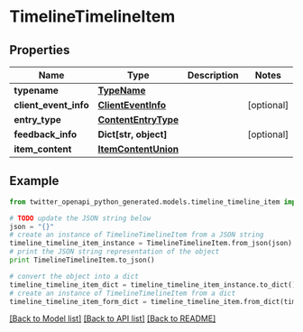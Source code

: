 # TimelineTimelineItem


## Properties
Name | Type | Description | Notes
------------ | ------------- | ------------- | -------------
**typename** | [**TypeName**](TypeName.md) |  | 
**client_event_info** | [**ClientEventInfo**](ClientEventInfo.md) |  | [optional] 
**entry_type** | [**ContentEntryType**](ContentEntryType.md) |  | 
**feedback_info** | **Dict[str, object]** |  | [optional] 
**item_content** | [**ItemContentUnion**](ItemContentUnion.md) |  | 

## Example

```python
from twitter_openapi_python_generated.models.timeline_timeline_item import TimelineTimelineItem

# TODO update the JSON string below
json = "{}"
# create an instance of TimelineTimelineItem from a JSON string
timeline_timeline_item_instance = TimelineTimelineItem.from_json(json)
# print the JSON string representation of the object
print TimelineTimelineItem.to_json()

# convert the object into a dict
timeline_timeline_item_dict = timeline_timeline_item_instance.to_dict()
# create an instance of TimelineTimelineItem from a dict
timeline_timeline_item_form_dict = timeline_timeline_item.from_dict(timeline_timeline_item_dict)
```
[[Back to Model list]](../README.md#documentation-for-models) [[Back to API list]](../README.md#documentation-for-api-endpoints) [[Back to README]](../README.md)


